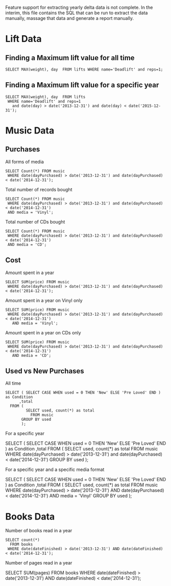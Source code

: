 

Feature support for extracting yearly delta data is not complete.  In the interim, this file contains the SQL that can
be run to extract the data manually, massage that data and generate a report manually.


# Lift Data #


## Finding a Maximum lift value for all time ##

    SELECT MAX(weight), day  FROM lifts WHERE name='Deadlift' and reps=1;


## Finding a Maximum lift value for a specific year ##

    SELECT MAX(weight), day  FROM lifts
     WHERE name='Deadlift' and reps=1
       and date(day) > date('2013-12-31') and date(day) < date('2015-12-31');


# Music Data #

## Purchases ##

All forms of media

    SELECT Count(*) FROM music
     WHERE date(dayPurchased) > date('2013-12-31') and date(dayPurchased) < date('2014-12-31');

Total number of records bought

    SELECT Count(*) FROM music
     WHERE date(dayPurchased) > date('2013-12-31') and date(dayPurchased) < date('2014-12-31')
     AND media = 'Vinyl';

Total number of CDs bought

    SELECT Count(*) FROM music
     WHERE date(dayPurchased) > date('2013-12-31') and date(dayPurchased) < date('2014-12-31')
     AND media = 'CD';


## Cost ##

Amount spent in a year

    SELECT SUM(price) FROM music
     WHERE date(dayPurchased) > date('2013-12-31') and date(dayPurchased) < date('2014-12-31');

Amount spent in a year on Vinyl only

    SELECT SUM(price) FROM music
     WHERE date(dayPurchased) > date('2013-12-31') and date(dayPurchased) < date('2014-12-31')
       AND media = 'Vinyl';

Amount spent in a year on CDs only

    SELECT SUM(price) FROM music
     WHERE date(dayPurchased) > date('2013-12-31') and date(dayPurchased) < date('2014-12-31')
       AND media = 'CD';

## Used vs New Purchases ##

All time

    SELECT ( SELECT CASE WHEN used = 0 THEN 'New' ELSE 'Pre Loved' END ) as Condition
          ,total
      FROM (
             SELECT used, count(*) as total
               FROM music
           GROUP BY used
           );

For a specific year

   SELECT ( SELECT CASE WHEN used = 0 THEN 'New' ELSE 'Pre Loved' END ) as Condition
          ,total
      FROM (
             SELECT used, count(*) as total
               FROM music
              WHERE date(dayPurchased) > date('2013-12-31') and date(dayPurchased) < date('2014-12-31')
           GROUP BY used
           );

For a specific year and a specific media format

  SELECT ( SELECT CASE WHEN used = 0 THEN 'New' ELSE 'Pre Loved' END ) as Condition
          ,total
      FROM (
             SELECT used, count(*) as total
               FROM music
              WHERE date(dayPurchased) > date('2013-12-31') AND date(dayPurchased) < date('2014-12-31')
                AND media = 'Vinyl'
           GROUP BY used
           );


# Books Data #

Number of books read in a year

    SELECT count(*)
      FROM books
     WHERE date(dateFinished) > date('2013-12-31') AND date(dateFinished) < date('2014-12-31');

Number of pages read in a year

   SELECT SUM(pages)
      FROM books
     WHERE date(dateFinished) > date('2013-12-31') AND date(dateFinished) < date('2014-12-31');
